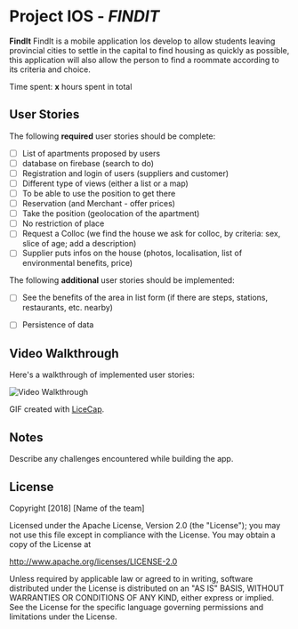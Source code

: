 # Project IOS - *FINDIT*

**FindIt** FindIt is a mobile application Ios develop to allow students leaving provincial cities to settle in the capital to find housing as quickly as possible, this application will also allow the person to find a roommate according to its criteria and choice.


Time spent: **x** hours spent in total

## User Stories

The following **required** user stories should be complete:
- [ ] List of apartments proposed by users
- [ ] database on firebase (search to do)
- [ ] Registration and login of users (suppliers and customer)
- [ ] Different type of views (either a list or a map)
- [ ] To be able to use the position to get there
- [ ] Reservation (and Merchant - offer prices)
- [ ] Take the position (geolocation of the apartment) 
- [ ] No restriction of place
- [ ] Request a Colloc (we find the house we ask for colloc, by criteria: sex, slice of age; add a description)
- [ ] Supplier puts infos on the house (photos, localisation, list of environmental benefits, price)

The following **additional** user stories should be implemented:

- [ ] See the benefits of the area in list form (if there are steps, stations, restaurants, etc. nearby)
- [ ] Persistence of data


## Video Walkthrough

Here's a walkthrough of implemented user stories:

<img src='https://i.imgur.com/abc.gif' title='Video Walkthrough' width='' alt='Video Walkthrough' />


GIF created with [LiceCap](http://www.cockos.com/licecap/).

## Notes

Describe any challenges encountered while building the app.

## License

Copyright [2018] [Name of the team]

Licensed under the Apache License, Version 2.0 (the "License");
you may not use this file except in compliance with the License.
You may obtain a copy of the License at

http://www.apache.org/licenses/LICENSE-2.0

Unless required by applicable law or agreed to in writing, software
distributed under the License is distributed on an "AS IS" BASIS,
WITHOUT WARRANTIES OR CONDITIONS OF ANY KIND, either express or implied.
See the License for the specific language governing permissions and
limitations under the License.
